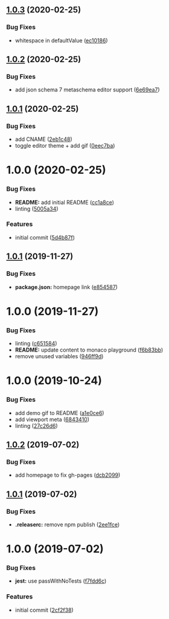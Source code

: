 ## [1.0.3](https://github.com/json-schema-tools/playground/compare/1.0.2...1.0.3) (2020-02-25)


### Bug Fixes

* whitespace in defaultValue ([ec10186](https://github.com/json-schema-tools/playground/commit/ec101865a2e88064e1fe6260db2bd56fee66468e))

## [1.0.2](https://github.com/json-schema-tools/playground/compare/1.0.1...1.0.2) (2020-02-25)


### Bug Fixes

* add json schema 7 metaschema editor support ([6e69ea7](https://github.com/json-schema-tools/playground/commit/6e69ea798a96c53b305d7601fbe7a3ec2d738ff0))

## [1.0.1](https://github.com/json-schema-tools/playground/compare/1.0.0...1.0.1) (2020-02-25)


### Bug Fixes

* add CNAME ([2eb1c48](https://github.com/json-schema-tools/playground/commit/2eb1c486d30fe9a3442b0bb960d363eada2c9a91))
* toggle editor theme + add gif ([0eec7ba](https://github.com/json-schema-tools/playground/commit/0eec7ba1464a41af626732a5a375de716db1e5bc))

# 1.0.0 (2020-02-25)


### Bug Fixes

* **README:** add initial README ([cc1a8ce](https://github.com/json-schema-tools/playground/commit/cc1a8ceb6de2b31b5e861e7492ae423b471f06d9))
* linting ([5005a34](https://github.com/json-schema-tools/playground/commit/5005a34f812b8b17782c9bcc165472813f889ec2))


### Features

* initial commit ([5d4b87f](https://github.com/json-schema-tools/playground/commit/5d4b87f36e4bcdc510d55e98d2a6c3cd49fa02e7))

## [1.0.1](https://github.com/etclabscore/pristine-typescript-react-material-ui-monaco-playground/compare/1.0.0...1.0.1) (2019-11-27)


### Bug Fixes

* **package.json:** homepage link ([e854587](https://github.com/etclabscore/pristine-typescript-react-material-ui-monaco-playground/commit/e8545870e57ac00078e0ae9cf7c0e9ca777d7a45))

# 1.0.0 (2019-11-27)


### Bug Fixes

* linting ([c651584](https://github.com/etclabscore/pristine-typescript-react-material-ui-monaco-playground/commit/c651584e4cea12bddcc8bc1d4e29a8d60d9fd28f))
* **README:** update content to monaco playground ([f6b83bb](https://github.com/etclabscore/pristine-typescript-react-material-ui-monaco-playground/commit/f6b83bb24da1be50d1d05a214098b838820771ee))
* remove unused variables ([946ff9d](https://github.com/etclabscore/pristine-typescript-react-material-ui-monaco-playground/commit/946ff9d04b4cfeb3fd1763b272d7db0fca5b1675))

# 1.0.0 (2019-10-24)


### Bug Fixes

* add demo gif to README ([a1e0ce6](https://github.com/etclabscore/pristine-typescript-react-material-ui/commit/a1e0ce6dd7c0d44e46e41faaf52b7e45b8623ce9))
* add viewport meta ([6843410](https://github.com/etclabscore/pristine-typescript-react-material-ui/commit/68434105895ea915c3aa4204c8827801d3a5d7bc))
* linting ([27c26d6](https://github.com/etclabscore/pristine-typescript-react-material-ui/commit/27c26d6fa744910a0c53789b0f020a7870053925))

## [1.0.2](https://github.com/etclabscore/pristine-typescript-react/compare/1.0.1...1.0.2) (2019-07-02)


### Bug Fixes

* add homepage to fix gh-pages ([dcb2099](https://github.com/etclabscore/pristine-typescript-react/commit/dcb2099))

## [1.0.1](https://github.com/etclabscore/pristine-typescript-react/compare/1.0.0...1.0.1) (2019-07-02)


### Bug Fixes

* **.releaserc:** remove npm publish ([2ee1fce](https://github.com/etclabscore/pristine-typescript-react/commit/2ee1fce))

# 1.0.0 (2019-07-02)


### Bug Fixes

* **jest:** use passWithNoTests ([f7fdd6c](https://github.com/etclabscore/pristine-typescript-react/commit/f7fdd6c))


### Features

* initial commit ([2cf2f38](https://github.com/etclabscore/pristine-typescript-react/commit/2cf2f38))
